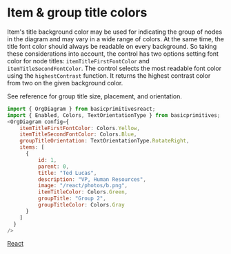 # Item & group title colors

Item's title background color may be used for indicating the group of nodes in the diagram and may vary in a wide range of colors. At the same time, the title font color should always be readable on every background. So taking these considerations into account, the control has two options setting font color for node titles: `itemTitleFirstFontColor` and `itemTitleSecondFontColor`. The control selects the most readable font color using the `highestContrast` function.  It returns the highest contrast color from two on the given background color.

See reference for group title size, placement, and orientation.

```JavaScript
import { OrgDiagram } from basicprimitivesreact;
import { Enabled, Colors, TextOrientationType } from basicprimitives;
<OrgDiagram config={
    itemTitleFirstFontColor: Colors.Yellow,
    itemTitleSecondFontColor: Colors.Blue,
    groupTitleOrientation: TextOrientationType.RotateRight,
    items: [
      {
          id: 1,
          parent: 0,
          title: "Ted Lucas",
          description: "VP, Human Resources",
          image: "/react/photos/b.png",
          itemTitleColor: Colors.Green,
          groupTitle: "Group 2",
          groupTitleColor: Colors.Gray
      }
    ]
  }
/>
```

[React](../src/Samples/ItemAndGroupTitleColors.js)
